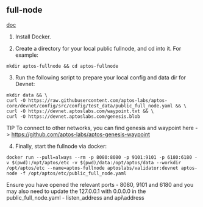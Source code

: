 
## full-node


[doc](https://aptos.dev/nodes/full-node/fullnode-source-code-or-docker#approach-2-using-docker)


1. Install Docker.

2. Create a directory for your local public fullnode, and cd into it. For example:

```shell
mkdir aptos-fullnode && cd aptos-fullnode
```

3. Run the following script to prepare your local config and data dir for Devnet:
```shell
mkdir data && \
curl -O https://raw.githubusercontent.com/aptos-labs/aptos-core/devnet/config/src/config/test_data/public_full_node.yaml && \
curl -O https://devnet.aptoslabs.com/waypoint.txt && \
curl -O https://devnet.aptoslabs.com/genesis.blob
```


TIP
To connect to other networks, you can find genesis and waypoint here -> https://github.com/aptos-labs/aptos-genesis-waypoint

4. Finally, start the fullnode via docker:
```shell
docker run --pull=always --rm -p 8080:8080 -p 9101:9101 -p 6180:6180 -v $(pwd):/opt/aptos/etc -v $(pwd)/data:/opt/aptos/data --workdir /opt/aptos/etc --name=aptos-fullnode aptoslabs/validator:devnet aptos-node -f /opt/aptos/etc/public_full_node.yaml
```


Ensure you have opened the relevant ports - 8080, 9101 and 6180 and you may also need to update the 127.0.0.1 with 0.0.0.0 in the public_full_node.yaml - listen_address and api\address
